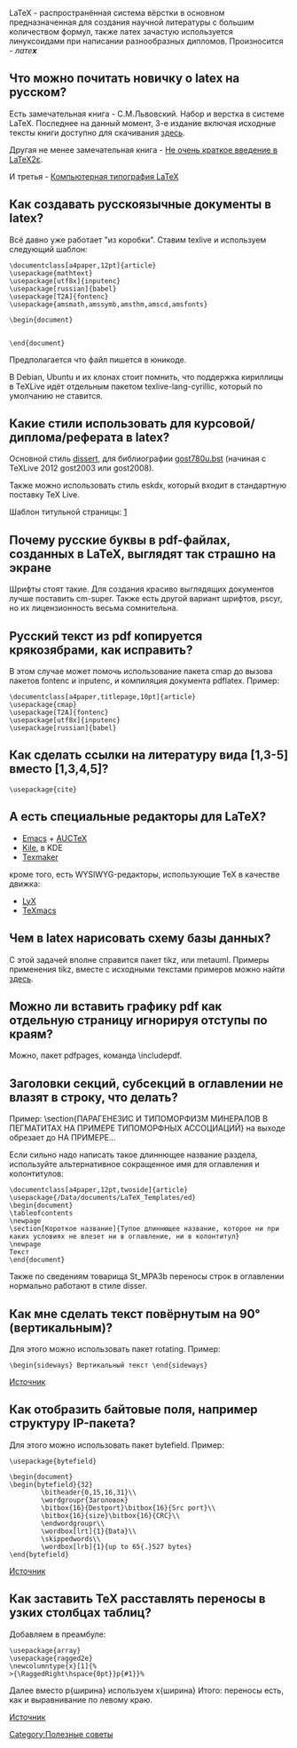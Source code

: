 LaTeX - распространённая система вёрстки в основном предназначенная для
создания научной литературы с большим количеством формул, также латех
зачастую используется линуксоидами при написании разнообразных
дипломов. Произносится - *лате**х***

## Что можно почитать новичку о latex на русском?

Есть замечательная книга - С.М.Львовский. Набор и верстка в системе
LaTeX. Последнее на данный момент, 3-е издание включая исходные тексты
книги доступно для скачивания
[здесь](http://www.mccme.ru/free-books/llang/newllang.pdf).

Другая не менее замечательная книга - [Не очень краткое введение в
LaTeX2ε](http://zelmanov.ptep-online.com/ctan/lshort_russian.pdf).

И третья - [Компьютерная типография
LaTeX](http://ctan.org/tex-archive/info/russian/Computer_Typesetting_Using_LaTeX)

## Как создавать русскоязычные документы в latex?

Всё давно уже работает "из коробки". Ставим texlive и используем
следующий шаблон:

    \documentclass[a4paper,12pt]{article}
    \usepackage{mathtext}
    \usepackage[utf8x]{inputenc}
    \usepackage[russian]{babel}
    \usepackage[T2A]{fontenc}
    \usepackage{amsmath,amssymb,amsthm,amscd,amsfonts}

    \begin{document}


    \end{document}

Предполагается что файл пишется в юникоде.

В Debian, Ubuntu и их клонах стоит помнить, что поддержка кириллицы в
TeXLive идёт отдельным пакетом texlive-lang-cyrillic, который по
умолчанию не ставится.

## Какие стили использовать для курсовой/диплома/реферата в latex?

Основной стиль [dissert](http://ppg.ice.ru/files/59553/dissert.tgz), для
библиографии
[gost780u.bst](http://www.inp.nsk.su/~baldin/Cyrillic-HOWTO-russian/ch08s02.html)
(начиная с TeXLive 2012 gost2003 или gost2008).

Также можно использовать стиль eskdx, который входит в стандартную
поставку TeX Live.

Шаблон титульной страницы:
[1](http://www.linux.org.ru/jump-message.jsp?msgid=1305696&cid=1305748)

## Почему русские буквы в pdf-файлах, созданных в LaTeX, выглядят так страшно на экране

Шрифты стоят такие. Для создания красиво выглядящих документов лучше
поставить cm-super. Также есть другой вариант шрифтов, pscyr, но их
лицензионность весьма сомнительна.

## Русский текст из pdf копируется крякозябрами, как исправить?

В этом случае может помочь использование пакета cmap до вызова пакетов
fontenc и inputenc, и компиляция документа pdflatex. Пример:

    \documentclass[a4paper,titlepage,10pt]{article}
    \usepackage{cmap}
    \usepackage[T2A]{fontenc}
    \usepackage[utf8x]{inputenc}
    \usepackage[russian]{babel}

## Как сделать ссылки на литературу вида \[1,3-5\] вместо \[1,3,4,5\]?

    \usepackage{cite}

## А есть специальные редакторы для LaTeX?

  - [Emacs](http://www.gnu.org/software/emacs/) +
    [AUCTeX](http://www.gnu.org/software/auctex/)
  - [Kile](http://kile.sourceforge.net/), в KDE
  - [Texmaker](http://www.xm1math.net/texmaker/)

кроме того, есть WYSIWYG-редакторы, использующие TeX в качестве движка:

  - [LyX](http://www.lyx.org/)
  - [TeXmacs](http://www.texmacs.org/)

## Чем в latex нарисовать схему базы данных?

С этой задачей вполне справится пакет tikz, или metauml. Примеры
применения tikz, вместе с исходными текстами примеров можно
найти [здесь](http://www.texample.net/tikz/examples/).

## Можно ли вставить графику pdf как отдельную страницу игнорируя отступы по краям?

Можно, пакет pdfpages, команда \\includepdf.

## Заголовки секций, субсекций в оглавлении не влазят в строку, что делать?

Пример: \\section{ПАРАГЕНЕЗИС И ТИПОМОРФИЗМ МИНЕРАЛОВ В ПЕГМАТИТАХ НА
ПРИМЕРЕ ТИПОМОРФНЫХ АССОЦИАЦИЙ} на выходе обрезает до НА ПРИМЕРЕ...

Если сильно надо написать такое длиннющее название раздела, используйте
альтернативное сокращенное имя для оглавления и колонтитулов:

    \documentclass[a4paper,12pt,twoside]{article}
    \usepackage{/Data/documents/LaTeX_Templates/ed}
    \begin{document}
    \tableofcontents
    \newpage
    \section[Короткое название]{Тупое длиннющее название, которое ни при каких условиях не влезет ни в оглавление, ни в колонтитул}
    \newpage
    Текст
    \end{document}

Также по сведениям товарища St_MPA3b переносы строк в оглавлении
нормально работают в стиле disser.

## Как мне сделать текст повёрнутым на 90° (вертикальным)?

Для этого можно использовать пакет rotating. Пример:

    \begin{sideways} Вертикальный текст \end{sideways}

[Источник](http://www.linux.org.ru/forum/general/4578155)

## Как отобразить байтовые поля, например структуру IP-пакета?

Для этого можно использовать пакет bytefield. Пример:

    \usepackage{bytefield}

    \begin{document}
    \begin{bytefield}{32}
            \bitheader{0,15,16,31}\\
            \wordgroupr{Заголовок}
            \bitbox{16}{Destport}\bitbox{16}{Src port}\\
            \bitbox{16}{size}\bitbox{16}{CRC}\\
            \endwordgroupr\\
            \wordbox[lrt]{1}{Data}\\
            \skippedwords\\
            \wordbox[lrb]{1}{up to 65{.}527 bytes}
    \end{bytefield}

[Источник](http://www.linux.org.ru/forum/development/4751338)

## Как заставить TeX расставлять переносы в узких столбцах таблиц?

Добавляем в преамбуле:

    \usepackage{array}
    \usepackage{ragged2e}
    \newcolumntype{x}[1]{%
    >{\RaggedRight\hspace{0pt}}p{#1}}%

Далее вместо p{ширина} используем x{ширина} Итого: переносы есть, как и
выравнивание по левому краю.

[Источник](http://www.linux.org.ru/forum/general/9128352?cid=9134170)

[Category:Полезные советы](Category:Полезные_советы "wikilink")